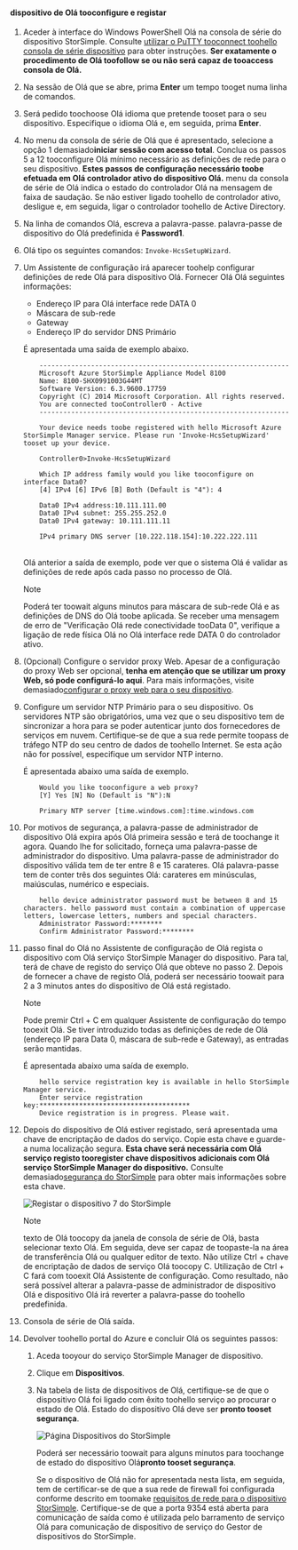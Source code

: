 <!--author=alkohli last changed: 01/18/2017-->


#### <a name="tooconfigure-and-register-hello-device"></a>dispositivo de Olá tooconfigure e registar

1. Aceder à interface do Windows PowerShell Olá na consola de série do dispositivo StorSimple. Consulte [utilizar o PuTTY tooconnect toohello consola de série dispositivo](#use-putty-to-connect-to-the-device-serial-console) para obter instruções. **Ser exatamente o procedimento de Olá toofollow se ou não será capaz de tooaccess consola de Olá.**

2. Na sessão de Olá que se abre, prima **Enter** um tempo tooget numa linha de comandos.

3. Será pedido toochoose Olá idioma que pretende tooset para o seu dispositivo. Especifique o idioma Olá e, em seguida, prima **Enter**.

4. No menu da consola de série de Olá que é apresentado, selecione a opção 1 demasiado**iniciar sessão com acesso total**.
     Conclua os passos 5 a 12 tooconfigure Olá mínimo necessário as definições de rede para o seu dispositivo. **Estes passos de configuração necessário toobe efetuada em Olá controlador ativo do dispositivo Olá.** menu da consola de série de Olá indica o estado do controlador Olá na mensagem de faixa de saudação. Se não estiver ligado toohello de controlador ativo, desligue e, em seguida, ligar o controlador toohello de Active Directory.

5. Na linha de comandos Olá, escreva a palavra-passe. palavra-passe de dispositivo do Olá predefinida é **Password1**.

6. Olá tipo os seguintes comandos: `Invoke-HcsSetupWizard`.

7. Um Assistente de configuração irá aparecer toohelp configurar definições de rede Olá para dispositivo Olá. Fornecer Olá Olá seguintes informações:
   
   * Endereço IP para Olá interface rede DATA 0
   * Máscara de sub-rede
   * Gateway
   * Endereço IP do servidor DNS Primário

   É apresentada uma saída de exemplo abaixo.

    ```
        ---------------------------------------------------------------
        Microsoft Azure StorSimple Appliance Model 8100
        Name: 8100-SHX0991003G44MT
        Software Version: 6.3.9600.17759
        Copyright (C) 2014 Microsoft Corporation. All rights reserved.
        You are connected tooController0 - Active
        ---------------------------------------------------------------

        Your device needs toobe registered with hello Microsoft Azure StorSimple Manager service. Please run 'Invoke-HcsSetupWizard' tooset up your device.

        Controller0>Invoke-HcsSetupWizard

        Which IP address family would you like tooconfigure on interface Data0?
        [4] IPv4 [6] IPv6 [B] Both (Default is "4"): 4

        Data0 IPv4 address:10.111.111.00
        Data0 IPv4 subnet: 255.255.252.0
        Data0 IPv4 gateway: 10.111.111.11

        IPv4 primary DNS server [10.222.118.154]:10.222.222.111
    ```

    <br>
    Olá anterior a saída de exemplo, pode ver que o sistema Olá é validar as definições de rede após cada passo no processo de Olá.

     > [!NOTE]
     > Poderá ter toowait alguns minutos para máscara de sub-rede Olá e as definições de DNS do Olá toobe aplicada. Se receber uma mensagem de erro de "Verificação Olá rede conectividade tooData 0", verifique a ligação de rede física Olá no Olá interface rede DATA 0 do controlador ativo.

8. (Opcional) Configure o servidor proxy Web. Apesar de a configuração do proxy Web ser opcional, **tenha em atenção que se utilizar um proxy Web, só pode configurá-lo aqui**. Para mais informações, visite demasiado[configurar o proxy web para o seu dispositivo](../articles/storsimple/storsimple-8000-configure-web-proxy.md).
9. Configure um servidor NTP Primário para o seu dispositivo. Os servidores NTP são obrigatórios, uma vez que o seu dispositivo tem de sincronizar a hora para se poder autenticar junto dos fornecedores de serviços em nuvem. Certifique-se de que a sua rede permite toopass de tráfego NTP do seu centro de dados de toohello Internet. Se esta ação não for possível, especifique um servidor NTP interno.

    É apresentada abaixo uma saída de exemplo.

    ```
        Would you like tooconfigure a web proxy?
        [Y] Yes [N] No (Default is "N"):N

        Primary NTP server [time.windows.com]:time.windows.com

    ```

10. Por motivos de segurança, a palavra-passe de administrador de dispositivo Olá expira após Olá primeira sessão e terá de toochange it agora. Quando lhe for solicitado, forneça uma palavra-passe de administrador do dispositivo. Uma palavra-passe de administrador do dispositivo válida tem de ter entre 8 e 15 carateres. Olá palavra-passe tem de conter três dos seguintes Olá: carateres em minúsculas, maiúsculas, numérico e especiais.

    ```
        hello device administrator password must be between 8 and 15 characters. hello password must contain a combination of uppercase letters, lowercase letters, numbers and special characters.
        Administrator Password:********
        Confirm Administrator Password:********
    ```
11. passo final do Olá no Assistente de configuração de Olá regista o dispositivo com Olá serviço StorSimple Manager do dispositivo. Para tal, terá de chave de registo do serviço Olá que obteve no passo 2. Depois de fornecer a chave de registo Olá, poderá ser necessário toowait para 2 a 3 minutos antes do dispositivo de Olá está registado.
    
    > [!NOTE]
    > Pode premir Ctrl + C em qualquer Assistente de configuração do tempo tooexit Olá. Se tiver introduzido todas as definições de rede de Olá (endereço IP para Data 0, máscara de sub-rede e Gateway), as entradas serão mantidas.
    
    É apresentada abaixo uma saída de exemplo.

    ```
        hello service registration key is available in hello StorSimple Manager service.
        Enter service registration key:**************************************
        Device registration is in progress. Please wait.

    ```

12. Depois do dispositivo de Olá estiver registado, será apresentada uma chave de encriptação de dados do serviço. Copie esta chave e guarde-a numa localização segura. **Esta chave será necessária com Olá serviço registo tooregister chave dispositivos adicionais com Olá serviço StorSimple Manager do dispositivo.** Consulte demasiado[segurança do StorSimple](../articles/storsimple/storsimple-security.md) para obter mais informações sobre esta chave.
    
    ![Registar o dispositivo 7 do StorSimple](./media/storsimple-8000-configure-and-register-device-u2/step3pssetup1.png)
    
    > [!NOTE]
    > texto de Olá toocopy da janela de consola de série de Olá, basta selecionar texto Olá. Em seguida, deve ser capaz de toopaste-la na área de transferência Olá ou qualquer editor de texto. Não utilize Ctrl + chave de encriptação de dados de serviço Olá toocopy C. Utilização de Ctrl + C fará com tooexit Olá Assistente de configuração. Como resultado, não será possível alterar a palavra-passe de administrador de dispositivo Olá e dispositivo Olá irá reverter a palavra-passe do toohello predefinida.
    
13. Consola de série de Olá saída.
14. Devolver toohello portal do Azure e concluir Olá os seguintes passos:
    
    1. Aceda tooyour do serviço StorSimple Manager de dispositivo.
    2. Clique em **Dispositivos**.
    3. Na tabela de lista de dispositivos de Olá, certifique-se de que o dispositivo Olá foi ligado com êxito toohello serviço ao procurar o estado de Olá. Estado do dispositivo Olá deve ser **pronto tooset segurança**.
       
        ![Página Dispositivos do StorSimple](./media/storsimple-8000-configure-and-register-device-u2/step3pssetup2.png)
       
        Poderá ser necessário toowait para alguns minutos para toochange de estado do dispositivo Olá**pronto tooset segurança**.
       
        Se o dispositivo de Olá não for apresentada nesta lista, em seguida, tem de certificar-se de que a sua rede de firewall foi configurada conforme descrito em toomake [requisitos de rede para o dispositivo StorSimple](../articles/storsimple/storsimple-8000-system-requirements.md). Certifique-se de que a porta 9354 está aberta para comunicação de saída como é utilizada pelo barramento de serviço Olá para comunicação de dispositivo de serviço do Gestor de dispositivos do StorSimple.

